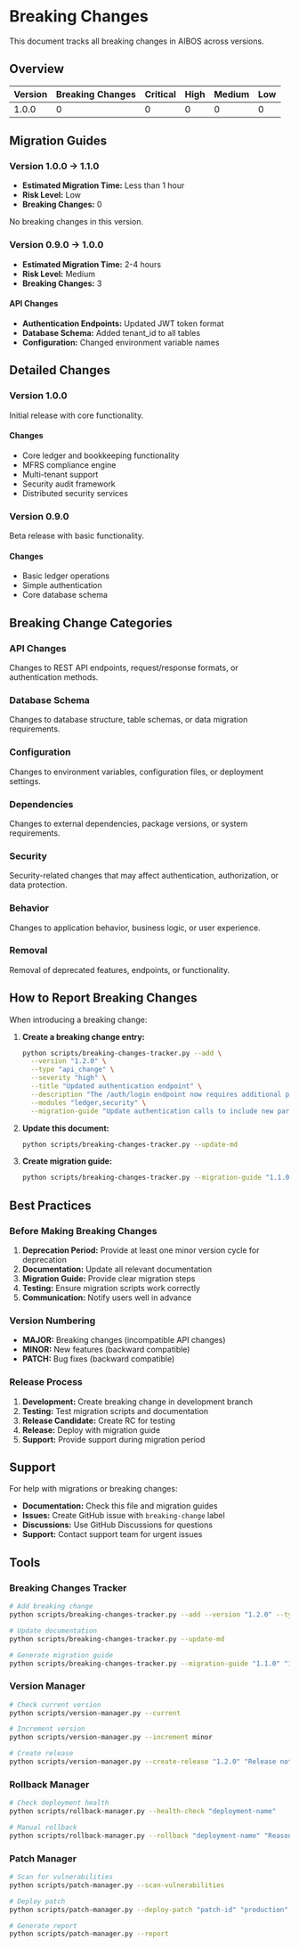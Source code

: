 # Breaking Changes

This document tracks all breaking changes in AIBOS across versions.

## Overview

| Version | Breaking Changes | Critical | High | Medium | Low |
|---------|------------------|----------|------|--------|-----|
| 1.0.0 | 0 | 0 | 0 | 0 | 0 |

## Migration Guides

### Version 1.0.0 → 1.1.0
- **Estimated Migration Time:** Less than 1 hour
- **Risk Level:** Low
- **Breaking Changes:** 0

No breaking changes in this version.

### Version 0.9.0 → 1.0.0
- **Estimated Migration Time:** 2-4 hours
- **Risk Level:** Medium
- **Breaking Changes:** 3

#### API Changes
- **Authentication Endpoints:** Updated JWT token format
- **Database Schema:** Added tenant_id to all tables
- **Configuration:** Changed environment variable names

## Detailed Changes

### Version 1.0.0

Initial release with core functionality.

#### Changes
- Core ledger and bookkeeping functionality
- MFRS compliance engine
- Multi-tenant support
- Security audit framework
- Distributed security services

### Version 0.9.0

Beta release with basic functionality.

#### Changes
- Basic ledger operations
- Simple authentication
- Core database schema

## Breaking Change Categories

### API Changes
Changes to REST API endpoints, request/response formats, or authentication methods.

### Database Schema
Changes to database structure, table schemas, or data migration requirements.

### Configuration
Changes to environment variables, configuration files, or deployment settings.

### Dependencies
Changes to external dependencies, package versions, or system requirements.

### Security
Security-related changes that may affect authentication, authorization, or data protection.

### Behavior
Changes to application behavior, business logic, or user experience.

### Removal
Removal of deprecated features, endpoints, or functionality.

## How to Report Breaking Changes

When introducing a breaking change:

1. **Create a breaking change entry:**
   ```bash
   python scripts/breaking-changes-tracker.py --add \
     --version "1.2.0" \
     --type "api_change" \
     --severity "high" \
     --title "Updated authentication endpoint" \
     --description "The /auth/login endpoint now requires additional parameters" \
     --modules "ledger,security" \
     --migration-guide "Update authentication calls to include new parameters"
   ```

2. **Update this document:**
   ```bash
   python scripts/breaking-changes-tracker.py --update-md
   ```

3. **Create migration guide:**
   ```bash
   python scripts/breaking-changes-tracker.py --migration-guide "1.1.0" "1.2.0"
   ```

## Best Practices

### Before Making Breaking Changes

1. **Deprecation Period:** Provide at least one minor version cycle for deprecation
2. **Documentation:** Update all relevant documentation
3. **Migration Guide:** Provide clear migration steps
4. **Testing:** Ensure migration scripts work correctly
5. **Communication:** Notify users well in advance

### Version Numbering

- **MAJOR:** Breaking changes (incompatible API changes)
- **MINOR:** New features (backward compatible)
- **PATCH:** Bug fixes (backward compatible)

### Release Process

1. **Development:** Create breaking change in development branch
2. **Testing:** Test migration scripts and documentation
3. **Release Candidate:** Create RC for testing
4. **Release:** Deploy with migration guide
5. **Support:** Provide support during migration period

## Support

For help with migrations or breaking changes:

- **Documentation:** Check this file and migration guides
- **Issues:** Create GitHub issue with `breaking-change` label
- **Discussions:** Use GitHub Discussions for questions
- **Support:** Contact support team for urgent issues

## Tools

### Breaking Changes Tracker
```bash
# Add breaking change
python scripts/breaking-changes-tracker.py --add --version "1.2.0" --type "api_change" --severity "high" --title "Title" --description "Description"

# Update documentation
python scripts/breaking-changes-tracker.py --update-md

# Generate migration guide
python scripts/breaking-changes-tracker.py --migration-guide "1.1.0" "1.2.0"
```

### Version Manager
```bash
# Check current version
python scripts/version-manager.py --current

# Increment version
python scripts/version-manager.py --increment minor

# Create release
python scripts/version-manager.py --create-release "1.2.0" "Release notes"
```

### Rollback Manager
```bash
# Check deployment health
python scripts/rollback-manager.py --health-check "deployment-name"

# Manual rollback
python scripts/rollback-manager.py --rollback "deployment-name" "Reason for rollback"
```

### Patch Manager
```bash
# Scan for vulnerabilities
python scripts/patch-manager.py --scan-vulnerabilities

# Deploy patch
python scripts/patch-manager.py --deploy-patch "patch-id" "production"

# Generate report
python scripts/patch-manager.py --report
``` 